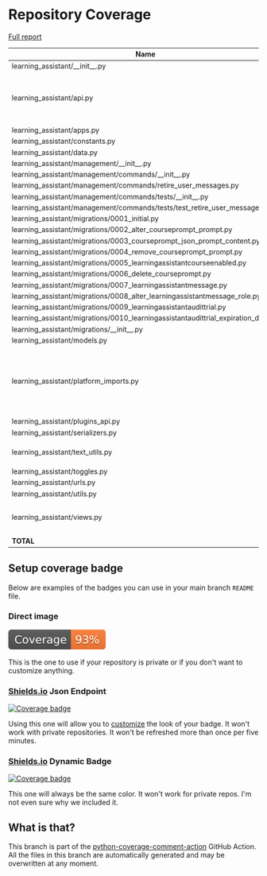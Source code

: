 # Repository Coverage

[Full report](https://htmlpreview.github.io/?https://github.com/edx/learning-assistant/blob/python-coverage-comment-action-data/htmlcov/index.html)

| Name                                                                                  |    Stmts |     Miss |   Branch |   BrPart |   Cover |   Missing |
|-------------------------------------------------------------------------------------- | -------: | -------: | -------: | -------: | ------: | --------: |
| learning\_assistant/\_\_init\_\_.py                                                   |        2 |        0 |        0 |        0 |    100% |           |
| learning\_assistant/api.py                                                            |      111 |        5 |       14 |        1 |     95% |119->135, 205-207, 217-218 |
| learning\_assistant/apps.py                                                           |        4 |        0 |        0 |        0 |    100% |           |
| learning\_assistant/constants.py                                                      |        7 |        0 |        0 |        0 |    100% |           |
| learning\_assistant/data.py                                                           |       12 |        0 |        0 |        0 |    100% |           |
| learning\_assistant/management/\_\_init\_\_.py                                        |        0 |        0 |        0 |        0 |    100% |           |
| learning\_assistant/management/commands/\_\_init\_\_.py                               |        0 |        0 |        0 |        0 |    100% |           |
| learning\_assistant/management/commands/retire\_user\_messages.py                     |       26 |        0 |        2 |        0 |    100% |           |
| learning\_assistant/management/commands/tests/\_\_init\_\_.py                         |        0 |        0 |        0 |        0 |    100% |           |
| learning\_assistant/management/commands/tests/test\_retire\_user\_messages.py         |       21 |        0 |        0 |        0 |    100% |           |
| learning\_assistant/migrations/0001\_initial.py                                       |        8 |        0 |        0 |        0 |    100% |           |
| learning\_assistant/migrations/0002\_alter\_courseprompt\_prompt.py                   |        4 |        0 |        0 |        0 |    100% |           |
| learning\_assistant/migrations/0003\_courseprompt\_json\_prompt\_content.py           |        4 |        0 |        0 |        0 |    100% |           |
| learning\_assistant/migrations/0004\_remove\_courseprompt\_prompt.py                  |        4 |        0 |        0 |        0 |    100% |           |
| learning\_assistant/migrations/0005\_learningassistantcourseenabled.py                |        7 |        0 |        0 |        0 |    100% |           |
| learning\_assistant/migrations/0006\_delete\_courseprompt.py                          |        4 |        0 |        0 |        0 |    100% |           |
| learning\_assistant/migrations/0007\_learningassistantmessage.py                      |        9 |        0 |        0 |        0 |    100% |           |
| learning\_assistant/migrations/0008\_alter\_learningassistantmessage\_role.py         |        4 |        0 |        0 |        0 |    100% |           |
| learning\_assistant/migrations/0009\_learningassistantaudittrial.py                   |        8 |        0 |        0 |        0 |    100% |           |
| learning\_assistant/migrations/0010\_learningassistantaudittrial\_expiration\_date.py |        5 |        0 |        0 |        0 |    100% |           |
| learning\_assistant/migrations/\_\_init\_\_.py                                        |        0 |        0 |        0 |        0 |    100% |           |
| learning\_assistant/models.py                                                         |       21 |        0 |        0 |        0 |    100% |           |
| learning\_assistant/platform\_imports.py                                              |       29 |       21 |        0 |        0 |     28% |12-19, 25-26, 32-33, 39-40, 46-47, 58-59, 70-71, 86-87 |
| learning\_assistant/plugins\_api.py                                                   |       16 |        0 |        2 |        0 |    100% |           |
| learning\_assistant/serializers.py                                                    |       14 |        1 |        2 |        1 |     88% |        36 |
| learning\_assistant/text\_utils.py                                                    |       32 |        2 |        4 |        1 |     86% |42->exit, 47-48 |
| learning\_assistant/toggles.py                                                        |       13 |        2 |        0 |        0 |     85% |    34, 43 |
| learning\_assistant/urls.py                                                           |        5 |        0 |        0 |        0 |    100% |           |
| learning\_assistant/utils.py                                                          |       88 |        0 |       20 |        0 |    100% |           |
| learning\_assistant/views.py                                                          |      114 |        7 |       22 |        1 |     94% |21-24, 91, 132-133 |
|                                                                             **TOTAL** |  **572** |   **38** |   **66** |    **4** | **93%** |           |


## Setup coverage badge

Below are examples of the badges you can use in your main branch `README` file.

### Direct image

[![Coverage badge](https://raw.githubusercontent.com/edx/learning-assistant/python-coverage-comment-action-data/badge.svg)](https://htmlpreview.github.io/?https://github.com/edx/learning-assistant/blob/python-coverage-comment-action-data/htmlcov/index.html)

This is the one to use if your repository is private or if you don't want to customize anything.

### [Shields.io](https://shields.io) Json Endpoint

[![Coverage badge](https://img.shields.io/endpoint?url=https://raw.githubusercontent.com/edx/learning-assistant/python-coverage-comment-action-data/endpoint.json)](https://htmlpreview.github.io/?https://github.com/edx/learning-assistant/blob/python-coverage-comment-action-data/htmlcov/index.html)

Using this one will allow you to [customize](https://shields.io/endpoint) the look of your badge.
It won't work with private repositories. It won't be refreshed more than once per five minutes.

### [Shields.io](https://shields.io) Dynamic Badge

[![Coverage badge](https://img.shields.io/badge/dynamic/json?color=brightgreen&label=coverage&query=%24.message&url=https%3A%2F%2Fraw.githubusercontent.com%2Fedx%2Flearning-assistant%2Fpython-coverage-comment-action-data%2Fendpoint.json)](https://htmlpreview.github.io/?https://github.com/edx/learning-assistant/blob/python-coverage-comment-action-data/htmlcov/index.html)

This one will always be the same color. It won't work for private repos. I'm not even sure why we included it.

## What is that?

This branch is part of the
[python-coverage-comment-action](https://github.com/marketplace/actions/python-coverage-comment)
GitHub Action. All the files in this branch are automatically generated and may be
overwritten at any moment.